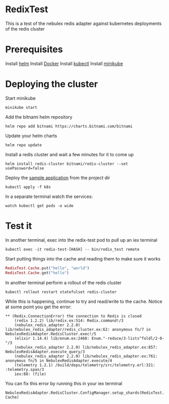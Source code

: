 # RedixTest

This is a test of the nebulex redis adapter against kubernetes deployments of the redis cluster

# Prerequisites

Install [helm](https://helm.sh/docs/intro/install/)
Install [Docker](https://docs.docker.com/get-docker/)
Install [kubectl](https://kubernetes.io/docs/tasks/tools/)
Install [minikube](https://minikube.sigs.k8s.io/docs/start/)

# Deploying the cluster

Start minikube

`minikube start`

Add the bitnami helm repository

`helm repo add bitnami https://charts.bitnami.com/bitnami`

Update your helm charts

`helm repo update`

Install a redis cluster and wait a few minutes for it to come up

`helm install redis-cluster bitnami/redis-cluster --set usePassword=false`

Deploy the [sample application](https://hub.docker.com/repository/docker/mjquinlan2000/redix-test/general) from the project dir

`kubectl apply -f k8s`

In a separate terminal watch the services:

`watch kubectl get pods -o wide`

# Test it

In another terminal, exec into the redix-test pod to pull up an iex terminal

`kubectl exec -it redix-test-[HASH] -- bin/redix_test remote`

Start putting things into the cache and reading them to make sure it works

```elixir
RedixTest.Cache.put("hello", "world")
RedixTest.Cache.get("hello")
```

In another terminal perform a rollout of the redis cluster

`kubectl rollout restart statefulset redis-cluster`

While this is happening, continue to try and read/write to the cache. Notice at some point you get the error:

```
** (Redix.ConnectionError) the connection to Redis is closed
    (redix 1.2.2) lib/redix.ex:514: Redix.command!/3
    (nebulex_redis_adapter 2.2.0) lib/nebulex_redis_adapter/redis_cluster.ex:62: anonymous fn/7 in NebulexRedisAdapter.RedisCluster.exec!/5
    (elixir 1.14.4) lib/enum.ex:2468: Enum."-reduce/3-lists^foldl/2-0-"/3
    (nebulex_redis_adapter 2.2.0) lib/nebulex_redis_adapter.ex:857: NebulexRedisAdapter.execute_query/3
    (nebulex_redis_adapter 2.2.0) lib/nebulex_redis_adapter.ex:761: anonymous fn/5 in NebulexRedisAdapter.execute/4
    (telemetry 1.2.1) /build/deps/telemetry/src/telemetry.erl:321: :telemetry.span/3
    iex:88: (file)
```

You can fix this error by running this in your iex terminal

`NebulexRedisAdapter.RedisCluster.ConfigManager.setup_shards(RedixTest.Cache)`

